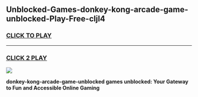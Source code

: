 
## Unblocked-Games-donkey-kong-arcade-game-unblocked-Play-Free-cljl4
<h3>
<a href="https://premium76.site?title=donkey-kong-arcade-game-unblocked&ref=20A">CLICK TO PLAY</a></h3>
<hr>

<h3>
<a href="https://premium76.site?title=donkey-kong-arcade-game-unblocked&ref=20A">CLICK 2 PLAY</a>
  
</h3>

<a href="https://premium76.site?title=donkey-kong-arcade-game-unblocked&ref=20A"><img src="https://clearcache.store/games.png"></a>


**donkey-kong-arcade-game-unblocked games unblocked: Your Gateway to Fun and Accessible Online Gaming**
